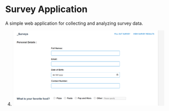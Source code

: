 #  Survey Application

A simple web application for collecting and analyzing survey data.





4. ![image alt](https://github.com/BenCityzen/mySurvey/blob/4815e487f76c8c9443236887d02d5b0b072ba4d7/Screenshot%202025-06-03%20115312.png)
